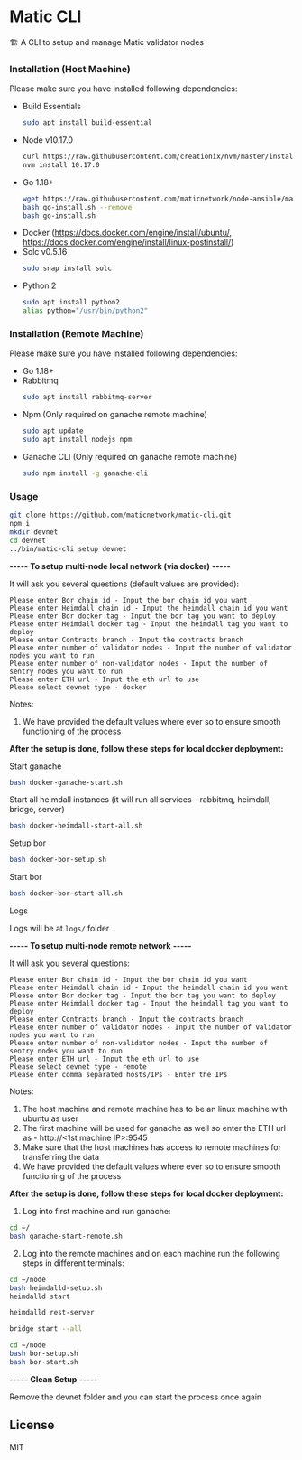 # Matic CLI

🏗 A CLI to setup and manage Matic validator nodes

### Installation (Host Machine)

Please make sure you have installed following dependencies:

* Build Essentials
    ```bash
    sudo apt install build-essential
    ```
* Node v10.17.0
    ```bash
    curl https://raw.githubusercontent.com/creationix/nvm/master/install.sh | bash
    nvm install 10.17.0
    ```
* Go 1.18+
    ```bash
    wget https://raw.githubusercontent.com/maticnetwork/node-ansible/master/go-install.sh
    bash go-install.sh --remove
    bash go-install.sh
    ```
* Docker (https://docs.docker.com/engine/install/ubuntu/, https://docs.docker.com/engine/install/linux-postinstall/)
* Solc v0.5.16
    ```bash
    sudo snap install solc
    ```
* Python 2
    ```bash
    sudo apt install python2
    alias python="/usr/bin/python2"
    ```

### Installation (Remote Machine)

Please make sure you have installed following dependencies:

* Go 1.18+
* Rabbitmq
    ```bash
    sudo apt install rabbitmq-server
    ```
* Npm (Only required on ganache remote machine)
    ```bash
    sudo apt update
    sudo apt install nodejs npm
    ```
* Ganache CLI (Only required on ganache remote machine)
    ```bash
    sudo npm install -g ganache-cli
    ```

### Usage

```bash
git clone https://github.com/maticnetwork/matic-cli.git
npm i
mkdir devnet
cd devnet
../bin/matic-cli setup devnet
```

**-----**
**To setup multi-node local network (via docker)**
**-----**

It will ask you several questions (default values are provided):

```
Please enter Bor chain id - Input the bor chain id you want
Please enter Heimdall chain id - Input the heimdall chain id you want
Please enter Bor docker tag - Input the bor tag you want to deploy
Please enter Heimdall docker tag - Input the heimdall tag you want to deploy
Please enter Contracts branch - Input the contracts branch
Please enter number of validator nodes - Input the number of validator nodes you want to run
Please enter number of non-validator nodes - Input the number of sentry nodes you want to run
Please enter ETH url - Input the eth url to use
Please select devnet type - docker
```

Notes:
1. We have provided the default values where ever so to ensure smooth functioning of the process

**After the setup is done, follow these steps for local docker deployment:**

Start ganache
```bash
bash docker-ganache-start.sh
```

Start all heimdall instances (it will run all services - rabbitmq, heimdall, bridge, server)
```bash
bash docker-heimdall-start-all.sh
```

Setup bor
```bash
bash docker-bor-setup.sh
```

Start bor
```bash
bash docker-bor-start-all.sh
```

Logs

Logs will be at `logs/` folder

**-----**
**To setup multi-node remote network**
**-----**

It will ask you several questions:

```
Please enter Bor chain id - Input the bor chain id you want
Please enter Heimdall chain id - Input the heimdall chain id you want
Please enter Bor docker tag - Input the bor tag you want to deploy
Please enter Heimdall docker tag - Input the heimdall tag you want to deploy
Please enter Contracts branch - Input the contracts branch
Please enter number of validator nodes - Input the number of validator nodes you want to run
Please enter number of non-validator nodes - Input the number of sentry nodes you want to run
Please enter ETH url - Input the eth url to use
Please select devnet type - remote
Please enter comma separated hosts/IPs - Enter the IPs
```

Notes:
1. The host machine and remote machine has to be an linux machine with ubuntu as user
2. The first machine will be used for ganache as well so enter the ETH url as - http://<1st machine IP>:9545
3. Make sure that the host machines has access to remote machines for transferring the data
4. We have provided the default values where ever so to ensure smooth functioning of the process

**After the setup is done, follow these steps for local docker deployment:**

1. Log into first machine and run ganache:
```bash
cd ~/
bash ganache-start-remote.sh
```

2. Log into the remote machines and on each machine run the following steps in different terminals:
```bash
cd ~/node
bash heimdalld-setup.sh
heimdalld start
```

```bash
heimdalld rest-server
```

```bash
bridge start --all
```

```bash
cd ~/node
bash bor-setup.sh
bash bor-start.sh
```

**-----**
**Clean Setup**
**-----**

Remove the devnet folder and you can start the process once again

## License

MIT
